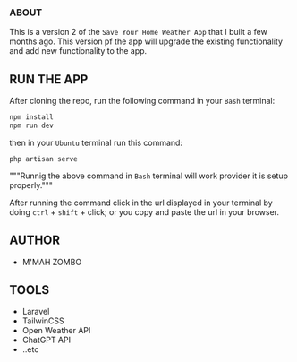 ### ABOUT

This is a version 2 of the `Save Your Home Weather App` that I built a few months ago. This version pf the app will upgrade the existing functionality and add new functionality to the app.

## RUN THE APP

After cloning the repo, run the following command in your `Bash` terminal:
```bash
npm install
npm run dev
```

then in your `Ubuntu` terminal run this command:
```linux
php artisan serve
```
"""Runnig the above command in `Bash` terminal will work provider it is setup properly."""

After running the command click in the url displayed in your terminal by doing `ctrl` + `shift` + click; or you copy and paste the url in your browser.

## AUTHOR

- M'MAH ZOMBO

## TOOLS

- Laravel
- TailwinCSS
- Open Weather API
- ChatGPT API
- ..etc